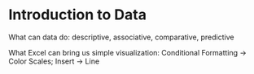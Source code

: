 # Introduction to Data

What can data do: descriptive, associative, comparative, predictive

What Excel can bring us simple visualization: Conditional Formatting -> Color Scales; Insert -> Line
